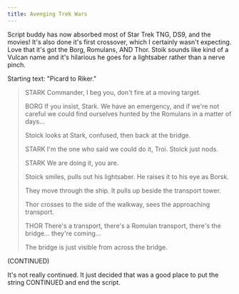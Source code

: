 ```yaml
---
title: Avenging Trek Wars
---
```


Script buddy has now absorbed most of Star Trek TNG, DS9, and the movies! It's also done it's first crossover, which I certainly wasn't expecting. Love that it's got the Borg, Romulans, AND Thor. Stoik sounds like kind of a Vulcan name and it's hilarious he goes for a lightsaber rather than a nerve pinch.

Starting text: "Picard to Riker."


> STARK
> Commander, I beg you, don't fire at a moving target.
> 
> BORG
> If you insist, Stark. We have an emergency, and if we're not careful we could find ourselves hunted by the Romulans in a matter of days...
> 
> Stoick looks at Stark, confused, then back at the bridge.
> 
> STARK
> I'm the one who said we could do it, Troi. Stoick just nods.
> 
> STARK
> We are doing it, you are.
> 
> Stoick smiles, pulls out his lightsaber. He raises it to his eye as Borsk.
> 
> They move through the ship. It pulls up beside the transport tower.
> 
> Thor crosses to the side of the walkway, sees the approaching transport.
> 
> 
> THOR
> There's a transport, there's a Romulan transport, there's the bridge... they're coming...
> 
> The bridge is just visible from across the bridge.

(CONTINUED)

It's not really continued. It just decided that was a good place to put the string CONTINUED and end the script.
